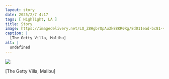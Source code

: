 ```yaml
---
layout: story
date: 2025/2/7 4:17
tags: [ Highlight, LA ]
title: Story
image: https://imagedelivery.net/LQ_Z8HgbrQpAu3k88KR0Rg/8d011ead-bc81-4e81-3526-b5d756774d00/public
caption: |
  [The Getty Villa, Malibu]
alt: |
  undefined
---
```



![](https://imagedelivery.net/LQ_Z8HgbrQpAu3k88KR0Rg/8d011ead-bc81-4e81-3526-b5d756774d00/public)

[The Getty Villa, Malibu]
